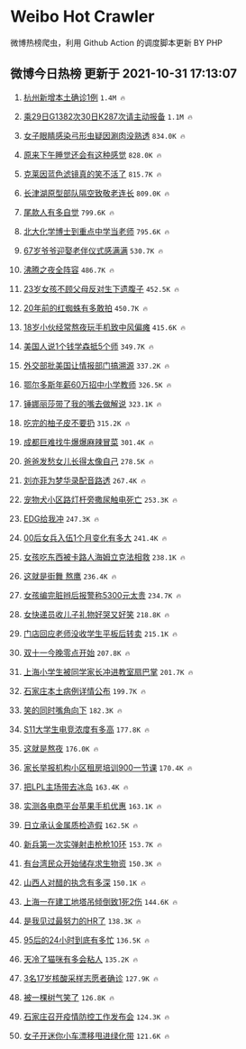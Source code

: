 # Weibo Hot Crawler 



微博热榜爬虫，利用 Github Action 的调度脚本更新 BY PHP 


## 微博今日热榜 更新于 2021-10-31 17:13:07 
1. [杭州新增本土确诊1例](https://s.weibo.com/weibo?q=%23%E6%9D%AD%E5%B7%9E%E6%96%B0%E5%A2%9E%E6%9C%AC%E5%9C%9F%E7%A1%AE%E8%AF%8A1%E4%BE%8B%23&Refer=top) `1.4M 🔥` 

1. [乘29日G1382次30日K287次请主动报备](https://s.weibo.com/weibo?q=%23%E4%B9%9829%E6%97%A5G1382%E6%AC%A130%E6%97%A5K287%E6%AC%A1%E8%AF%B7%E4%B8%BB%E5%8A%A8%E6%8A%A5%E5%A4%87%23&Refer=top) `1.1M 🔥` 

1. [女子眼睛感染弓形虫疑因涮肉没熟透](https://s.weibo.com/weibo?q=%23%E5%A5%B3%E5%AD%90%E7%9C%BC%E7%9D%9B%E6%84%9F%E6%9F%93%E5%BC%93%E5%BD%A2%E8%99%AB%E7%96%91%E5%9B%A0%E6%B6%AE%E8%82%89%E6%B2%A1%E7%86%9F%E9%80%8F%23&Refer=top) `834.0K 🔥` 

1. [原来下午睡觉还会有这种感觉](https://s.weibo.com/weibo?q=%23%E5%8E%9F%E6%9D%A5%E4%B8%8B%E5%8D%88%E7%9D%A1%E8%A7%89%E8%BF%98%E4%BC%9A%E6%9C%89%E8%BF%99%E7%A7%8D%E6%84%9F%E8%A7%89%23&Refer=top) `828.0K 🔥` 

1. [克莱因蓝色滤镜真的笑不活了](https://s.weibo.com/weibo?q=%E5%85%8B%E8%8E%B1%E5%9B%A0%E8%93%9D%E8%89%B2%E6%BB%A4%E9%95%9C%E7%9C%9F%E7%9A%84%E7%AC%91%E4%B8%8D%E6%B4%BB%E4%BA%86&Refer=top) `815.7K 🔥` 

1. [长津湖原型部队隔空致敬老连长](https://s.weibo.com/weibo?q=%23%E9%95%BF%E6%B4%A5%E6%B9%96%E5%8E%9F%E5%9E%8B%E9%83%A8%E9%98%9F%E9%9A%94%E7%A9%BA%E8%87%B4%E6%95%AC%E8%80%81%E8%BF%9E%E9%95%BF%23&Refer=top) `809.0K 🔥` 

1. [尾款人有多自觉](https://s.weibo.com/weibo?q=%23%E5%B0%BE%E6%AC%BE%E4%BA%BA%E6%9C%89%E5%A4%9A%E8%87%AA%E8%A7%89%23&Refer=top) `799.6K 🔥` 

1. [北大化学博士到重点中学当老师](https://s.weibo.com/weibo?q=%23%E5%8C%97%E5%A4%A7%E5%8C%96%E5%AD%A6%E5%8D%9A%E5%A3%AB%E5%88%B0%E9%87%8D%E7%82%B9%E4%B8%AD%E5%AD%A6%E5%BD%93%E8%80%81%E5%B8%88%23&Refer=top) `795.6K 🔥` 

1. [67岁爷爷迎娶老伴仪式感满满](https://s.weibo.com/weibo?q=%2367%E5%B2%81%E7%88%B7%E7%88%B7%E8%BF%8E%E5%A8%B6%E8%80%81%E4%BC%B4%E4%BB%AA%E5%BC%8F%E6%84%9F%E6%BB%A1%E6%BB%A1%23&Refer=top) `530.7K 🔥` 

1. [沸腾之夜全阵容](https://s.weibo.com/weibo?q=%23%E6%B2%B8%E8%85%BE%E4%B9%8B%E5%A4%9C%E5%85%A8%E9%98%B5%E5%AE%B9%23&Refer=top) `486.7K 🔥` 

1. [23岁女孩不顾父母反对生下遗腹子](https://s.weibo.com/weibo?q=%2323%E5%B2%81%E5%A5%B3%E5%AD%A9%E4%B8%8D%E9%A1%BE%E7%88%B6%E6%AF%8D%E5%8F%8D%E5%AF%B9%E7%94%9F%E4%B8%8B%E9%81%97%E8%85%B9%E5%AD%90%23&Refer=top) `452.5K 🔥` 

1. [20年前的红蜘蛛有多敢拍](https://s.weibo.com/weibo?q=%2320%E5%B9%B4%E5%89%8D%E7%9A%84%E7%BA%A2%E8%9C%98%E8%9B%9B%E6%9C%89%E5%A4%9A%E6%95%A2%E6%8B%8D%23&Refer=top) `450.7K 🔥` 

1. [18岁小伙经常熬夜玩手机致中风偏瘫](https://s.weibo.com/weibo?q=%2318%E5%B2%81%E5%B0%8F%E4%BC%99%E7%BB%8F%E5%B8%B8%E7%86%AC%E5%A4%9C%E7%8E%A9%E6%89%8B%E6%9C%BA%E8%87%B4%E4%B8%AD%E9%A3%8E%E5%81%8F%E7%98%AB%23&Refer=top) `415.6K 🔥` 

1. [美国人说1个钱学森抵5个师](https://s.weibo.com/weibo?q=%23%E7%BE%8E%E5%9B%BD%E4%BA%BA%E8%AF%B41%E4%B8%AA%E9%92%B1%E5%AD%A6%E6%A3%AE%E6%8A%B55%E4%B8%AA%E5%B8%88%23&Refer=top) `349.7K 🔥` 

1. [外交部批美国让情报部门搞溯源](https://s.weibo.com/weibo?q=%23%E5%A4%96%E4%BA%A4%E9%83%A8%E6%89%B9%E7%BE%8E%E5%9B%BD%E8%AE%A9%E6%83%85%E6%8A%A5%E9%83%A8%E9%97%A8%E6%90%9E%E6%BA%AF%E6%BA%90%23&Refer=top) `337.2K 🔥` 

1. [鄂尔多斯年薪60万招中小学教师](https://s.weibo.com/weibo?q=%23%E9%84%82%E5%B0%94%E5%A4%9A%E6%96%AF%E5%B9%B4%E8%96%AA60%E4%B8%87%E6%8B%9B%E4%B8%AD%E5%B0%8F%E5%AD%A6%E6%95%99%E5%B8%88%23&Refer=top) `326.5K 🔥` 

1. [锤娜丽莎带了我的嘴去做解说](https://s.weibo.com/weibo?q=%23%E9%94%A4%E5%A8%9C%E4%B8%BD%E8%8E%8E%E5%B8%A6%E4%BA%86%E6%88%91%E7%9A%84%E5%98%B4%E5%8E%BB%E5%81%9A%E8%A7%A3%E8%AF%B4%23&Refer=top) `323.1K 🔥` 

1. [吃完的柚子皮不要扔](https://s.weibo.com/weibo?q=%23%E5%90%83%E5%AE%8C%E7%9A%84%E6%9F%9A%E5%AD%90%E7%9A%AE%E4%B8%8D%E8%A6%81%E6%89%94%23&Refer=top) `315.2K 🔥` 

1. [成都巨难找牛爆爆麻辣冒菜](https://s.weibo.com/weibo?q=%E6%88%90%E9%83%BD%E5%B7%A8%E9%9A%BE%E6%89%BE%E7%89%9B%E7%88%86%E7%88%86%E9%BA%BB%E8%BE%A3%E5%86%92%E8%8F%9C&Refer=top) `301.4K 🔥` 

1. [爸爸发愁女儿长得太像自己](https://s.weibo.com/weibo?q=%23%E7%88%B8%E7%88%B8%E5%8F%91%E6%84%81%E5%A5%B3%E5%84%BF%E9%95%BF%E5%BE%97%E5%A4%AA%E5%83%8F%E8%87%AA%E5%B7%B1%23&Refer=top) `278.5K 🔥` 

1. [刘亦菲为梦华录配音路透](https://s.weibo.com/weibo?q=%23%E5%88%98%E4%BA%A6%E8%8F%B2%E4%B8%BA%E6%A2%A6%E5%8D%8E%E5%BD%95%E9%85%8D%E9%9F%B3%E8%B7%AF%E9%80%8F%23&Refer=top) `267.4K 🔥` 

1. [宠物犬小区路灯杆旁撒尿触电死亡](https://s.weibo.com/weibo?q=%23%E5%AE%A0%E7%89%A9%E7%8A%AC%E5%B0%8F%E5%8C%BA%E8%B7%AF%E7%81%AF%E6%9D%86%E6%97%81%E6%92%92%E5%B0%BF%E8%A7%A6%E7%94%B5%E6%AD%BB%E4%BA%A1%23&Refer=top) `253.3K 🔥` 

1. [EDG给我冲](https://s.weibo.com/weibo?q=%23EDG%E7%BB%99%E6%88%91%E5%86%B2%23&Refer=top) `247.3K 🔥` 

1. [00后女兵入伍1个月变化有多大](https://s.weibo.com/weibo?q=%2300%E5%90%8E%E5%A5%B3%E5%85%B5%E5%85%A5%E4%BC%8D1%E4%B8%AA%E6%9C%88%E5%8F%98%E5%8C%96%E6%9C%89%E5%A4%9A%E5%A4%A7%23&Refer=top) `241.4K 🔥` 

1. [女孩吃东西被卡路人海姆立克法相救](https://s.weibo.com/weibo?q=%23%E5%A5%B3%E5%AD%A9%E5%90%83%E4%B8%9C%E8%A5%BF%E8%A2%AB%E5%8D%A1%E8%B7%AF%E4%BA%BA%E6%B5%B7%E5%A7%86%E7%AB%8B%E5%85%8B%E6%B3%95%E7%9B%B8%E6%95%91%23&Refer=top) `238.1K 🔥` 

1. [这就是街舞 熬鹰](https://s.weibo.com/weibo?q=%E8%BF%99%E5%B0%B1%E6%98%AF%E8%A1%97%E8%88%9E%20%E7%86%AC%E9%B9%B0&Refer=top) `236.4K 🔥` 

1. [女孩编完脏辫后报警称5300元太贵](https://s.weibo.com/weibo?q=%23%E5%A5%B3%E5%AD%A9%E7%BC%96%E5%AE%8C%E8%84%8F%E8%BE%AB%E5%90%8E%E6%8A%A5%E8%AD%A6%E7%A7%B05300%E5%85%83%E5%A4%AA%E8%B4%B5%23&Refer=top) `234.7K 🔥` 

1. [女快递员收儿子礼物好哭又好笑](https://s.weibo.com/weibo?q=%23%E5%A5%B3%E5%BF%AB%E9%80%92%E5%91%98%E6%94%B6%E5%84%BF%E5%AD%90%E7%A4%BC%E7%89%A9%E5%A5%BD%E5%93%AD%E5%8F%88%E5%A5%BD%E7%AC%91%23&Refer=top) `218.8K 🔥` 

1. [门店回应老师没收学生平板后转卖](https://s.weibo.com/weibo?q=%23%E9%97%A8%E5%BA%97%E5%9B%9E%E5%BA%94%E8%80%81%E5%B8%88%E6%B2%A1%E6%94%B6%E5%AD%A6%E7%94%9F%E5%B9%B3%E6%9D%BF%E5%90%8E%E8%BD%AC%E5%8D%96%23&Refer=top) `215.1K 🔥` 

1. [双十一今晚零点开始](https://s.weibo.com/weibo?q=%23%E5%8F%8C%E5%8D%81%E4%B8%80%E4%BB%8A%E6%99%9A%E9%9B%B6%E7%82%B9%E5%BC%80%E5%A7%8B%23&Refer=top) `207.8K 🔥` 

1. [上海小学生被同学家长冲进教室扇巴掌](https://s.weibo.com/weibo?q=%23%E4%B8%8A%E6%B5%B7%E5%B0%8F%E5%AD%A6%E7%94%9F%E8%A2%AB%E5%90%8C%E5%AD%A6%E5%AE%B6%E9%95%BF%E5%86%B2%E8%BF%9B%E6%95%99%E5%AE%A4%E6%89%87%E5%B7%B4%E6%8E%8C%23&Refer=top) `201.7K 🔥` 

1. [石家庄本土病例详情公布](https://s.weibo.com/weibo?q=%23%E7%9F%B3%E5%AE%B6%E5%BA%84%E6%9C%AC%E5%9C%9F%E7%97%85%E4%BE%8B%E8%AF%A6%E6%83%85%E5%85%AC%E5%B8%83%23&Refer=top) `199.7K 🔥` 

1. [笑的同时嘴角向下](https://s.weibo.com/weibo?q=%23%E7%AC%91%E7%9A%84%E5%90%8C%E6%97%B6%E5%98%B4%E8%A7%92%E5%90%91%E4%B8%8B%23&Refer=top) `182.3K 🔥` 

1. [S11大学生电竞浓度有多高](https://s.weibo.com/weibo?q=%23S11%E5%A4%A7%E5%AD%A6%E7%94%9F%E7%94%B5%E7%AB%9E%E6%B5%93%E5%BA%A6%E6%9C%89%E5%A4%9A%E9%AB%98%23&Refer=top) `177.8K 🔥` 

1. [这就是熬夜](https://s.weibo.com/weibo?q=%23%E8%BF%99%E5%B0%B1%E6%98%AF%E7%86%AC%E5%A4%9C%23&Refer=top) `176.0K 🔥` 

1. [家长举报机构小区租房培训900一节课](https://s.weibo.com/weibo?q=%23%E5%AE%B6%E9%95%BF%E4%B8%BE%E6%8A%A5%E6%9C%BA%E6%9E%84%E5%B0%8F%E5%8C%BA%E7%A7%9F%E6%88%BF%E5%9F%B9%E8%AE%AD900%E4%B8%80%E8%8A%82%E8%AF%BE%23&Refer=top) `170.4K 🔥` 

1. [把LPL主场带去冰岛](https://s.weibo.com/weibo?q=%23%E6%8A%8ALPL%E4%B8%BB%E5%9C%BA%E5%B8%A6%E5%8E%BB%E5%86%B0%E5%B2%9B%23&Refer=top) `163.4K 🔥` 

1. [实测各电商平台苹果手机优惠](https://s.weibo.com/weibo?q=%23%E5%AE%9E%E6%B5%8B%E5%90%84%E7%94%B5%E5%95%86%E5%B9%B3%E5%8F%B0%E8%8B%B9%E6%9E%9C%E6%89%8B%E6%9C%BA%E4%BC%98%E6%83%A0%23&Refer=top) `163.1K 🔥` 

1. [日立承认金属质检造假](https://s.weibo.com/weibo?q=%23%E6%97%A5%E7%AB%8B%E6%89%BF%E8%AE%A4%E9%87%91%E5%B1%9E%E8%B4%A8%E6%A3%80%E9%80%A0%E5%81%87%23&Refer=top) `162.5K 🔥` 

1. [新兵第一次实弹射击枪枪10环](https://s.weibo.com/weibo?q=%23%E6%96%B0%E5%85%B5%E7%AC%AC%E4%B8%80%E6%AC%A1%E5%AE%9E%E5%BC%B9%E5%B0%84%E5%87%BB%E6%9E%AA%E6%9E%AA10%E7%8E%AF%23&Refer=top) `153.7K 🔥` 

1. [有台湾民众开始储存求生物资](https://s.weibo.com/weibo?q=%23%E6%9C%89%E5%8F%B0%E6%B9%BE%E6%B0%91%E4%BC%97%E5%BC%80%E5%A7%8B%E5%82%A8%E5%AD%98%E6%B1%82%E7%94%9F%E7%89%A9%E8%B5%84%23&Refer=top) `150.3K 🔥` 

1. [山西人对醋的执念有多深](https://s.weibo.com/weibo?q=%23%E5%B1%B1%E8%A5%BF%E4%BA%BA%E5%AF%B9%E9%86%8B%E7%9A%84%E6%89%A7%E5%BF%B5%E6%9C%89%E5%A4%9A%E6%B7%B1%23&Refer=top) `150.1K 🔥` 

1. [上海一在建工地塔吊倾倒致1死2伤](https://s.weibo.com/weibo?q=%23%E4%B8%8A%E6%B5%B7%E4%B8%80%E5%9C%A8%E5%BB%BA%E5%B7%A5%E5%9C%B0%E5%A1%94%E5%90%8A%E5%80%BE%E5%80%92%E8%87%B41%E6%AD%BB2%E4%BC%A4%23&Refer=top) `144.6K 🔥` 

1. [是我见过最努力的HR了](https://s.weibo.com/weibo?q=%23%E6%98%AF%E6%88%91%E8%A7%81%E8%BF%87%E6%9C%80%E5%8A%AA%E5%8A%9B%E7%9A%84HR%E4%BA%86%23&Refer=top) `138.3K 🔥` 

1. [95后的24小时到底有多忙](https://s.weibo.com/weibo?q=%2395%E5%90%8E%E7%9A%8424%E5%B0%8F%E6%97%B6%E5%88%B0%E5%BA%95%E6%9C%89%E5%A4%9A%E5%BF%99%23&Refer=top) `136.5K 🔥` 

1. [天冷了猫咪有多会粘人](https://s.weibo.com/weibo?q=%23%E5%A4%A9%E5%86%B7%E4%BA%86%E7%8C%AB%E5%92%AA%E6%9C%89%E5%A4%9A%E4%BC%9A%E7%B2%98%E4%BA%BA%23&Refer=top) `135.2K 🔥` 

1. [3名17岁核酸采样志愿者确诊](https://s.weibo.com/weibo?q=%233%E5%90%8D17%E5%B2%81%E6%A0%B8%E9%85%B8%E9%87%87%E6%A0%B7%E5%BF%97%E6%84%BF%E8%80%85%E7%A1%AE%E8%AF%8A%23&Refer=top) `127.9K 🔥` 

1. [被一棵树气笑了](https://s.weibo.com/weibo?q=%23%E8%A2%AB%E4%B8%80%E6%A3%B5%E6%A0%91%E6%B0%94%E7%AC%91%E4%BA%86%23&Refer=top) `126.8K 🔥` 

1. [石家庄召开疫情防控工作发布会](https://s.weibo.com/weibo?q=%23%E7%9F%B3%E5%AE%B6%E5%BA%84%E5%8F%AC%E5%BC%80%E7%96%AB%E6%83%85%E9%98%B2%E6%8E%A7%E5%B7%A5%E4%BD%9C%E5%8F%91%E5%B8%83%E4%BC%9A%23&Refer=top) `124.3K 🔥` 

1. [女子开迷你小车漂移甩进绿化带](https://s.weibo.com/weibo?q=%23%E5%A5%B3%E5%AD%90%E5%BC%80%E8%BF%B7%E4%BD%A0%E5%B0%8F%E8%BD%A6%E6%BC%82%E7%A7%BB%E7%94%A9%E8%BF%9B%E7%BB%BF%E5%8C%96%E5%B8%A6%23&Refer=top) `121.6K 🔥` 

